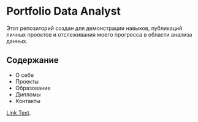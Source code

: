 # Portfolio Data Analyst
Этот репозиторий создан для демонстрации навыков, публикаций личных проектов и отслеживания моего прогресса в области анализа данных.
## Содержание
  - О себе
  - Проекты
  - Образование
  - Дипломы
  - Контакты

[Link Text](#о-себе).
